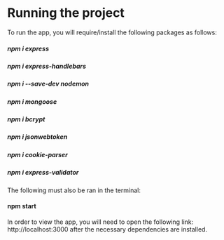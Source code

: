 # Running the project

To run the app, you will require/install the following packages as follows:

##### npm i express
##### npm i express-handlebars
##### npm i --save-dev nodemon
##### npm i mongoose
##### npm i bcrypt
##### npm i jsonwebtoken
##### npm i cookie-parser
##### npm i express-validator



The following must also be ran in the terminal: 

#### npm start

In order to view the app, you will need to open the following link:  http://localhost:3000 after the necessary dependencies are installed. 